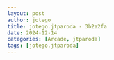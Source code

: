 ```yaml
---
layout: post
author: jotego
title: jotego.jtparoda - 3b2a2fa
date: 2024-12-14
categories: [Arcade, jtparoda]
tags: [jotego.jtparoda]
---
```


